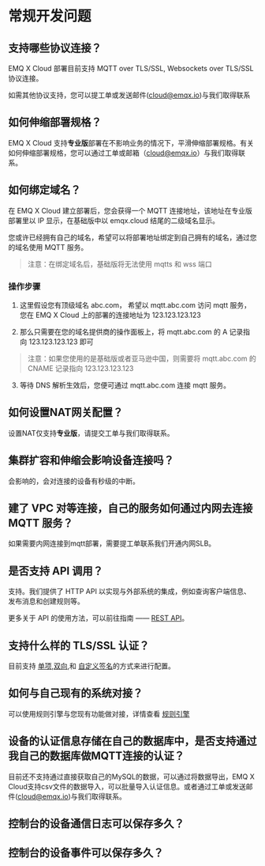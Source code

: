 # 常规开发问题


## 支持哪些协议连接？
EMQ X Cloud 部署目前支持 MQTT over TLS/SSL, Websockets over TLS/SSL 协议连接。

如需其他协议支持，您可以提工单或发送邮件(cloud@emqx.io)与我们取得联系


## 如何伸缩部署规格？

EMQ X Cloud 支持**专业版**部署在不影响业务的情况下，平滑伸缩部署规格。有关如何伸缩部署规格，您可以通过工单或邮箱（cloud@emqx.io）与我们取得联系。

## 如何绑定域名？

在 EMQ X Cloud 建立部署后，您会获得一个 MQTT 连接地址，该地址在专业版部署里以 IP 显示，在基础版中以 emqx.cloud 结尾的二级域名显示。

您或许已经拥有自己的域名，希望可以将部署地址绑定到自己拥有的域名，通过您的域名使用 MQTT 服务。

> 注意：在绑定域名后，基础版将无法使用 mqtts 和 wss 端口

### 操作步骤
1. 这里假设您有顶级域名 abc.com， 希望以 mqtt.abc.com 访问 mqtt 服务，您在 EMQ X Cloud 上的部署的连接地址为 123.123.123.123

2. 那么只需要在您的域名提供商的操作面板上，将 mqtt.abc.com 的 A 记录指向 123.123.123.123 即可

> 注意：如果您使用的是基础版或者亚马逊中国，则需要将 mqtt.abc.com 的 CNAME 记录指向 123.123.123.123

3. 等待 DNS 解析生效后，您便可通过 mqtt.abc.com 连接 mqtt 服务。

## 如何设置NAT网关配置？
设置NAT仅支持**专业版**，请提交工单与我们取得联系。


## 集群扩容和伸缩会影响设备连接吗？
会影响的，会对连接的设备有秒级的中断。

## 建了 VPC 对等连接，自己的服务如何通过内网去连接 MQTT 服务？
如果需要内网连接到mqtt部署，需要提工单联系我们开通内网SLB。

## 是否支持 API 调用？
支持。我们提供了 HTTP API 以实现与外部系统的集成，例如查询客户端信息、发布消息和创建规则等。

更多关于 API 的使用方法，可以前往指南 —— [REST API](api/introduction.md)。

## 支持什么样的 TLS/SSL 认证？
目前支持 [单项](deployments/tls_ssl.md),[双向](deployments/tls_ssl.md),和 [自定义签名](deployments/tls_ssl.md)的方式来进行配置。


## 如何与自己现有的系统对接？
可以使用规则引擎与您现有功能做对接，详情查看 [规则引擎](rule_engine/introduction.md)

## 设备的认证信息存储在自己的数据库中，是否支持通过我自己的数据库做MQTT连接的认证？
目前还不支持通过直接获取自己的MySQL的数据，可以通过将数据导出，EMQ X Cloud支持csv文件的数据导入，可以批量导入认证信息。或者通过工单或发送邮件(cloud@emqx.io)与我们取得联系。


## 控制台的设备通信日志可以保存多久？


## 控制台的设备事件可以保存多久？




